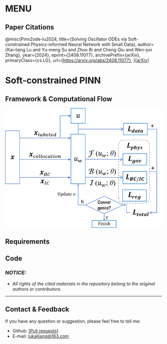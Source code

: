 # MENU
## Paper Citations
@misc{Pinn2ode-lu2024,
      title={Solving Oscillator ODEs via Soft-constrained Physics-informed Neural Network with Small Data}, 
      author={Kai-liang Lu and Yu-meng Su and Zhuo Bi and Cheng Qiu and Wen-jun Zhang},
      year={2024},
      eprint={2408.11077},
      archivePrefix={arXiv},
      primaryClass={cs.LG},
      url={https://arxiv.org/abs/2408.11077}, 
}[[arXiv](https://arxiv.org/abs/2408.11077)]



# Soft-constrained PINN

## Framework & Computational Flow

!["PINNDiagram.png"](https://github.com/mikelu-shanghai/PINNtoODEwithSmallData/blob/main/figs/PINNDiagram.png)



## Requirements





## Code







### *NOTICE:*
- *All rights of the cited materials in the repository belong to the original authors or contributors.*

---
## Contact & Feedback
If you have any question or suggestion, please feel free to tell me:
- Github: [[Pull requests]](https://github.com/mikelu-shanghai/PINNtoODEwithSmallData/pulls)
- E-mail: lukailiang@163.com

